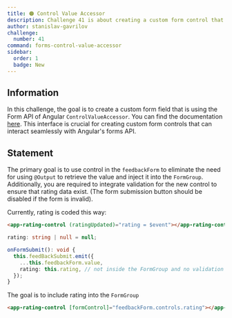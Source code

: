 ```yaml
---
title: 🟠 Control Value Accessor
description: Challenge 41 is about creating a custom form control that implements Control Value Accessor interface.
author: stanislav-gavrilov
challenge:
  number: 41
command: forms-control-value-accessor
sidebar:
  order: 1
  badge: New
---
```


## Information

In this challenge, the goal is to create a custom form field that is using the Form API of Angular `ControlValueAccessor`. You can find the documentation [here](https://angular.io/api/forms/ControlValueAccessor). This interface is crucial for creating custom form controls that can interact seamlessly with Angular's forms API.

## Statement

The primary goal is to use control in the `feedbackForm` to eliminate the need for using `@Output` to retrieve the value and inject it into the `FormGroup`.
Additionally, you are required to integrate validation for the new control to ensure that rating data exist. (The form submission button should be disabled if the form is invalid).

Currently, rating is coded this way:

```html
<app-rating-control (ratingUpdated)="rating = $event"></app-rating-control>
```

```ts
rating: string | null = null;

onFormSubmit(): void {
  this.feedBackSubmit.emit({
    ...this.feedbackForm.value,
    rating: this.rating, // not inside the FormGroup and no validation
  });
}
```

The goal is to include rating into the `FormGroup`

```html
<app-rating-control [formControl]="feedbackForm.controls.rating"></app-rating-control>
```
